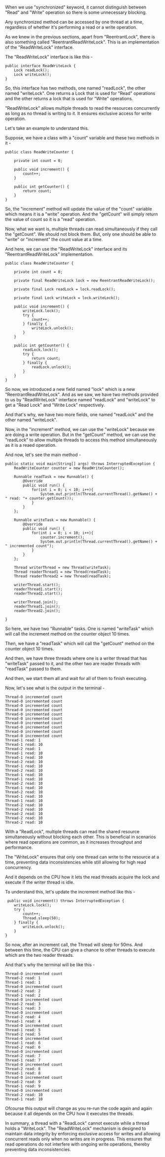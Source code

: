 When we use "synchronized" keyword, it cannot distinguish between "Read" and "Write" operation so there is some unnecessary blocking. 

Any synchronized method can be accessed by one thread at a time, regardless of whether it's performing a read or a write operation.

As we knew in the previous sections, apart from "ReentrantLock", there is also something called "ReentrantReadWriteLock". This is an implementation of the "ReadWriteLock" interface.

The "ReadWriteLock" interface is like this -

    public interface ReadWriteLock {
        Lock readLock();
        Lock writeLock();
    }

So, this interface has two methods, one named "readLock", the other named "writeLock". One returns a Lock that is used for "Read" operations and the other returns a lock that is used for "Write" operations.

"ReadWriteLock" allows multiple threads to read the resources concurrently as long as no thread is writing to it. It ensures exclusive access for write operation.

Let's take an example to understand this.

Suppose, we have a class with a "count" variable and these two methods in it - 


    public class ReadWriteCounter {

        private int count = 0;

        public void increment() {
            count++;
        }

        public int getCounter() {
            return count;
        }
    }

So, the "increment" method will update the value of the "count" variable which means it is a "write" operation. And the "getCount" will simply return the value of count so it is a "read" operation.

Now, what we want is, multiple threads can read simultaneously if they call the "getCount". We should not block them. But, only one should be able to "write" or "increment" the count value at a time.

And here, we can use the "ReadWriteLock" interface and its "ReentrantReadWriteLock" implementation.


    public class ReadWriteCounter {

        private int count = 0;

        private final ReadWriteLock lock = new ReentrantReadWriteLock();

        private final Lock readLock = lock.readLock();

        private final Lock writeLock = lock.writeLock();

        public void increment() {
            writeLock.lock();
            try {
                count++;
            } finally {
                writeLock.unlock();
            }
        }

        public int getCounter() {
            readLock.lock();
            try {
                return count;
            } finally {
                readLock.unlock();
            }
        }
    }

So now, we introduced a new field named "lock" which is a new "ReentrantReadWriteLock". And as we saw, we have two methods provided to us by "ReadWriteLock" interface named "readLock" and "writeLock" to get a "Read Lock" and "Write Lock" respectively.

And that's why, we have two more fields, one named "readLock" and the other named "writeLock".

Now, in the "increment" method, we can use the "writeLock" because we are doing a write operation. But in the "getCount" method, we can use the "readLock" to allow multiple threads to access this method simultaneously as it is a reaed operation.

And now, let's see the main method - 

    public static void main(String[] args) throws InterruptedException {
        ReadWriteCounter counter = new ReadWriteCounter();

        Runnable readTask = new Runnable() {
            @Override
            public void run() {
                for(int i = 0; i < 10; i++){
                    System.out.println(Thread.currentThread().getName() + " read: "+ counter.getCount());
                }
            }
        };

        Runnable writeTask = new Runnable() {
            @Override
            public void run() {
                for(int i = 0; i < 10; i++){
                    counter.increment();
                    System.out.println(Thread.currentThread().getName() + " incremented count");
                }
            }
        };

        Thread writerThread = new Thread(writeTask);
        Thread readerThread1 = new Thread(readTask);
        Thread readerThread2 = new Thread(readTask);

        writerThread.start();
        readerThread1.start();
        readerThread2.start();

        writerThread.join();
        readerThread1.join();
        readerThread2.join();

    }

So here, we have two "Runnable" tasks. One is named "writeTask" which will call the increment method on the counter object 10 times.

Then, we have a "readTask" which will call the "getCount" method on the counter object 10 times.

And then, we have three threads where one is a writer thread that has "writeTask" passed to it, and the other two are reader threads with "readTask" passed to them.

And then, we start them all and wait for all of them to finish executing.

Now, let's see what is the output in the terminal - 

    Thread-0 incremented count
    Thread-0 incremented count
    Thread-0 incremented count
    Thread-0 incremented count
    Thread-0 incremented count
    Thread-0 incremented count
    Thread-0 incremented count
    Thread-0 incremented count
    Thread-0 incremented count
    Thread-0 incremented count
    Thread-1 read: 1
    Thread-1 read: 10
    Thread-2 read: 1
    Thread-1 read: 10
    Thread-1 read: 10
    Thread-2 read: 10
    Thread-1 read: 10
    Thread-2 read: 10
    Thread-1 read: 10
    Thread-1 read: 10
    Thread-2 read: 10
    Thread-1 read: 10
    Thread-2 read: 10
    Thread-1 read: 10
    Thread-1 read: 10
    Thread-2 read: 10
    Thread-2 read: 10
    Thread-2 read: 10
    Thread-2 read: 10
    Thread-2 read: 10

With a "ReadLock", multiple threads can read the shared resource simultaneously without blocking each other. This is beneficial in scenarios where read operations are common, as it increases throughput and performance.

The "WriteLock" ensures that only one thread can write to the resource at a time, preventing data inconsistencies while still allowing for high read concurrency.

And it depends on the CPU how it lets the read threads acquire the lock and execute if the writer thread is idle.

To understand this, let's update the increment method like this -

     public void increment() throws InterruptedException {
        writeLock.lock();
        try {
            count++;
            Thread.sleep(50);
        } finally {
            writeLock.unlock();
        }
    }

So now, after an increment call, the Thread will sleep for 50ms. And between this time, the CPU can give a chance to other threads to execute which are the two reader threads.

And that's why the terminal will be like this -

    Thread-0 incremented count
    Thread-2 read: 1
    Thread-1 read: 1
    Thread-0 incremented count
    Thread-2 read: 2
    Thread-1 read: 2
    Thread-0 incremented count
    Thread-2 read: 3
    Thread-1 read: 3
    Thread-0 incremented count
    Thread-2 read: 4
    Thread-1 read: 4
    Thread-0 incremented count
    Thread-1 read: 5
    Thread-2 read: 5
    Thread-0 incremented count
    Thread-1 read: 6
    Thread-2 read: 6
    Thread-0 incremented count
    Thread-2 read: 7
    Thread-1 read: 7
    Thread-0 incremented count
    Thread-2 read: 8
    Thread-1 read: 8
    Thread-0 incremented count
    Thread-2 read: 9
    Thread-1 read: 9
    Thread-0 incremented count
    Thread-2 read: 10
    Thread-1 read: 10

Ofcourse this output will change as you re-run the code again and again because it all depends on the CPU how it executes the threads.

In summary, a thread with a "ReadLock" cannot execute while a thread holds a "WriteLock". The "ReadWriteLock" mechanism is designed to maintain data integrity by enforcing exclusive access for writes and allowing concurrent reads only when no writes are in progress. This ensures that read operations do not interfere with ongoing write operations, thereby preventing data inconsistencies.